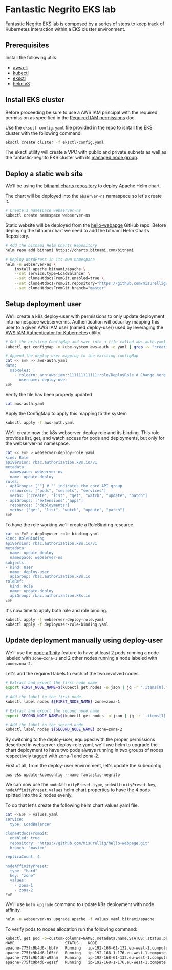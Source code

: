 # Fantastic Negrito EKS lab

Fantastic Negrito EKS lab is composed by a series of steps to keep track of Kubernetes interaction within a EKS cluster environment.

## Prerequisites

Install the following utils

  * [aws cli](https://docs.aws.amazon.com/cli/latest/userguide/cli-chap-install.html)
  * [kubectl](https://kubernetes.io/docs/tasks/tools/)
  * [eksctl](https://eksctl.io/)
  * [helm v3](https://helm.sh/)

## Install EKS cluster

Before proceeding be sure to use a AWS IAM principal with the required permission as specified in the [Required IAM permissions](https://docs.aws.amazon.com/eks/latest/userguide/getting-started-eksctl.html#eksctl-prereqs) doc.



Use the ``eksctl-config.yaml`` file provided in the repo to isntall the EKS cluster with the following command:

```bash
eksctl create cluster -f eksctl-config.yaml
```

The eksctl utility will create a VPC with public and private subnets as well as the fantastic-negrito EKS cluster with its [managed node group](https://docs.aws.amazon.com/eks/latest/userguide/managed-node-groups.html).

## Deploy a static web site

We’ll be using the [bitnami charts repository](https://github.com/bitnami/charts) to deploy Apache Helm chart.

The chart will be deployed into the ``ebserver-ns`` namaspece so let's create it.

```bash
# Create a namespace webserver-ns
kubectl create namespace webserver-ns
```

Static website will be deployed from the [hello-webapge](https://github.com/misurellig/hello-webpage) GitHub repo. Before deploying the bitnami chart we need to add the bitnami Helm Charts Repository.

```bash
# Add the bitnami Helm Charts Repository
helm repo add bitnami https://charts.bitnami.com/bitnami

# Deploy WordPress in its own namespace
helm -n webserver-ns \
    install apache bitnami/apache \
    --set service.type=LoadBalancer \
    --set cloneHtdocsFromGit.enabled=true \
    --set cloneHtdocsFromGit.repository="https://github.com/misurellig/hello-webpage.git" \
    --set cloneHtdocsFromGit.branch="master"
```

## Setup deployment user

We'll create a k8s deploy-user with permissions to only update deployment into namespace webserver-ns. Authentication will occur by mapping this user to a given AWS IAM user (named deploy-user) used by leveraging the [AWS IAM Authenticator for Kubernetes](https://github.com/kubernetes-sigs/aws-iam-authenticator) utility.

```bash
# Get the existing ConfigMap and save into a file called aws-auth.yaml
kubectl get configmap -n kube-system aws-auth -o yaml | grep -v "creationTimestamp\|resourceVersion\|selfLink\|uid" | sed '/^  annotations:/,+2 d' > aws-auth.yaml

# Append the deploy-user mapping to the existing configMap
cat << EoF >> aws-auth.yaml
data:
  mapRoles: |
    - rolearn: arn:aws:iam::111111111111:role/DeployRole # Change here with proper ARN
      username: deploy-user
EoF
```

Verify the file has been properly updated

```bash
cat aws-auth.yaml
```

Apply the ConfigMap to apply this mapping to the system

```bash
kubectl apply -f aws-auth.yaml
```

We'll create now the k8s webserver-deploy role and its binding. This role provides list, get, and watch access for pods and deployments, but only for the webserver-ns namespace.

```bash
cat << EoF > webserver-deploy-role.yaml
kind: Role
apiVersion: rbac.authorization.k8s.io/v1
metadata:
  namespace: webserver-ns
  name: update-deploy
rules:
- apiGroups: [""] # "" indicates the core API group
  resources: ["pods", "secrets", "services"]
  verbs: ["create", "list", "get", "watch", "update", "patch"]
- apiGroups: ["extensions","apps"]
  resources: ["deployments"]
  verbs: ["get", "list", "watch", "update", "patch"]
EoF
```

To have the role working we'll create a RoleBinding resource.

```bash
cat << EoF > deployuser-role-binding.yaml
kind: RoleBinding
apiVersion: rbac.authorization.k8s.io/v1
metadata:
  name: update-deploy
  namespace: webserver-ns
subjects:
- kind: User
  name: deploy-user
  apiGroup: rbac.authorization.k8s.io
roleRef:
  kind: Role
  name: update-deploy
  apiGroup: rbac.authorization.k8s.io
EoF
```

It's now time to apply both role and role binding.

```bash
kubectl apply -f webserver-deploy-role.yaml
kubectl apply -f deployuser-role-binding.yaml
```

## Update deployment manually using deploy-user

We'll use the [node affinity](https://kubernetes.io/docs/concepts/scheduling-eviction/assign-pod-node/#node-affinity) feature to have at least 2 pods running a node labeled with `zone=zona-1` and 2 other nodes running a node labeled with `zone=zona-2`.

Let's add the required labels to each of the two involved nodes.

```bash
# Extract and export the first node name
export FIRST_NODE_NAME=$(kubectl get nodes -o json | jq -r '.items[0].metadata.name')

# Add the label to the first node
kubectl label nodes ${FIRST_NODE_NAME} zone=zona-1
```

```bash
# Extract and export the second node name
export SECOND_NODE_NAME=$(kubectl get nodes -o json | jq -r '.items[1].metadata.name')

# Add the label to the second node
kubectl label nodes ${SECOND_NODE_NAME} zone=zona-2
```

By switching to the deploy-user, equipped with the proper permissions described in webserver-deploy-role.yaml, we'll use helm to upgrade the chart deployment to have two pods always running in two groups of nodes respectively tagged with zona-1 and zona-2.

First of all, from the deploy-user environment, let's update the kubeconfig.

```
aws eks update-kubeconfig --name fantastic-negrito
```

We can now use the `nodeAffinityPreset.type`, `nodeAffinityPreset.key`, `nodeAffinityPreset.values` helm chart properties to have the 4 pods splitted into the 2 nodes evenly.

To do that let's create the following helm chart values.yaml file.

```bash
cat <<EoF > values.yaml
service:
  type: LoadBalancer

cloneHtdocsFromGit:
  enabled: true
  repository: "https://github.com/misurellig/hello-webpage.git"
  branch: "master"

replicaCount: 4

nodeAffinityPreset:
  type: "hard"
  key: "zone"
  values:
    - zona-1
    - zona-2
EoF
```

We'll use `helm upgrade` command to update k8s deployment with node affinity.

```bash
helm -n webserver-ns upgrade apache -f values.yaml bitnami/apache
```

To verify pods to nodes allocation run the following command:

```bash
kubectl get pod -o=custom-columns=NAME:.metadata.name,STATUS:.status.phase,NODE:.spec.nodeName -n webserver-ns
NAME                      STATUS    NODE
apache-775fc9b4d6-jbbfv   Running   ip-192-168-61-132.eu-west-1.compute.internal
apache-775fc9b4d6-l65kf   Running   ip-192-168-1-176.eu-west-1.compute.internal
apache-775fc9b4d6-w92nm   Running   ip-192-168-61-132.eu-west-1.compute.internal
apache-775fc9b4d6-wqszf   Running   ip-192-168-1-176.eu-west-1.compute.internal
```
